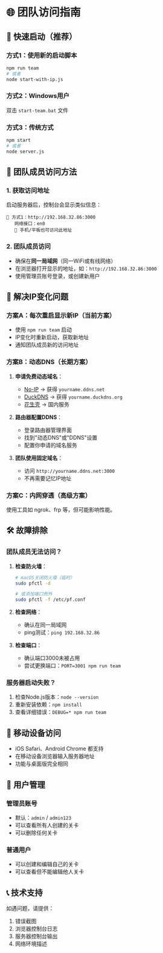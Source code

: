# 🌐 团队访问指南

## 🚀 快速启动（推荐）

### 方式1：使用新的启动脚本
```bash
npm run team
# 或者
node start-with-ip.js
```

### 方式2：Windows用户
双击 `start-team.bat` 文件

### 方式3：传统方式
```bash
npm start
# 或者
node server.js
```

## 📍 团队成员访问方法

### 1. 获取访问地址
启动服务器后，控制台会显示类似信息：
```
🔗 方式1：http://192.168.32.86:3000
   网络接口：en0
   📱 手机/平板也可访问此地址
```

### 2. 团队成员访问
- 确保在**同一局域网**（同一WiFi或有线网络）
- 在浏览器打开显示的地址，如：`http://192.168.32.86:3000`
- 使用管理员账号登录，或创建新用户

## 🔧 解决IP变化问题

### 方案A：每次重启显示新IP（当前方案）
- 使用 `npm run team` 启动
- IP变化时重新启动，获取新地址
- 通知团队成员新的访问地址

### 方案B：动态DNS（长期方案）
1. **申请免费动态域名**：
   - [No-IP](https://www.noip.com/) → 获得 `yourname.ddns.net`
   - [DuckDNS](https://www.duckdns.org/) → 获得 `yourname.duckdns.org`
   - [花生壳](https://hsk.oray.com/) → 国内服务

2. **路由器配置DDNS**：
   - 登录路由器管理界面
   - 找到"动态DNS"或"DDNS"设置
   - 配置你申请的域名服务

3. **团队使用固定域名**：
   - 访问 `http://yourname.ddns.net:3000`
   - 不再需要记忆IP地址

### 方案C：内网穿透（高级方案）
使用工具如 ngrok、frp 等，但可能影响性能。

## 🛠️ 故障排除

### 团队成员无法访问？
1. **检查防火墙**：
   ```bash
   # macOS关闭防火墙（临时）
   sudo pfctl -d
   
   # 或添加端口例外
   sudo pfctl -f /etc/pf.conf
   ```

2. **检查网络**：
   - 确认在同一局域网
   - ping测试：`ping 192.168.32.86`

3. **检查端口**：
   - 确认端口3000未被占用
   - 尝试更换端口：`PORT=3001 npm run team`

### 服务器启动失败？
1. 检查Node.js版本：`node --version`
2. 重新安装依赖：`npm install`
3. 查看详细错误：`DEBUG=* npm run team`

## 📱 移动设备访问

- iOS Safari、Android Chrome 都支持
- 在移动设备浏览器输入服务器地址
- 功能与桌面版完全相同

## 🔐 用户管理

### 管理员账号
- 默认：`admin` / `admin123`
- 可以查看所有人创建的关卡
- 可以删除任何关卡

### 普通用户
- 可以创建和编辑自己的关卡
- 可以查看但不能编辑他人关卡

## 📞 技术支持

如遇问题，请提供：
1. 错误截图
2. 浏览器控制台日志
3. 服务器控制台输出
4. 网络环境描述

